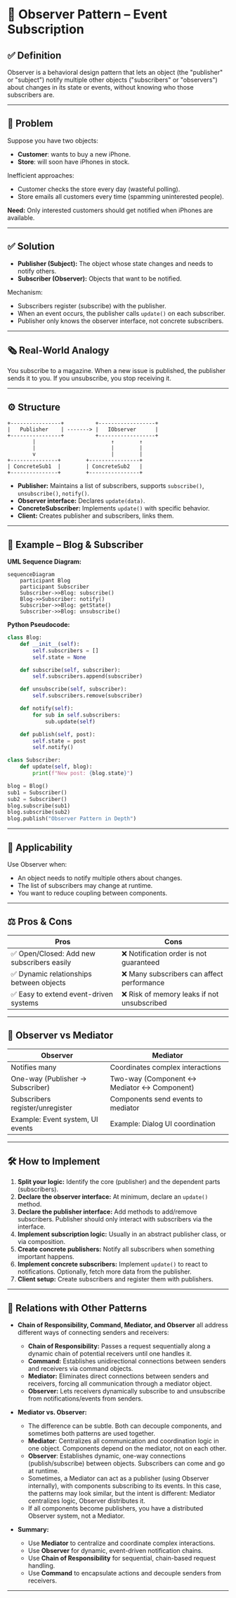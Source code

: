 # 👀 Observer Pattern – Event Subscription

## ✅ Definition
Observer is a behavioral design pattern that lets an object (the "publisher" or "subject") notify multiple other objects ("subscribers" or "observers") about changes in its state or events, without knowing who those subscribers are.

---

## 🧩 Problem
Suppose you have two objects:
- **Customer**: wants to buy a new iPhone.
- **Store**: will soon have iPhones in stock.

Inefficient approaches:
- Customer checks the store every day (wasteful polling).
- Store emails all customers every time (spamming uninterested people).

**Need:** Only interested customers should get notified when iPhones are available.

---

## ✅ Solution
- **Publisher (Subject):** The object whose state changes and needs to notify others.
- **Subscriber (Observer):** Objects that want to be notified.

Mechanism:
- Subscribers register (subscribe) with the publisher.
- When an event occurs, the publisher calls `update()` on each subscriber.
- Publisher only knows the observer interface, not concrete subscribers.

---

## 🗞️ Real-World Analogy
You subscribe to a magazine. When a new issue is published, the publisher sends it to you. If you unsubscribe, you stop receiving it.

---

## ⚙️ Structure

```
+----------------+          +------------------+
|   Publisher    | -------> |   IObserver      |
+----------------+          +------------------+
        |                        ↑        ↑
        |                        |        |
        v                        |        |
+---------------+        +----------------+
| ConcreteSub1  |        | ConcreteSub2   |
+---------------+        +----------------+
```

- **Publisher:** Maintains a list of subscribers, supports `subscribe()`, `unsubscribe()`, `notify()`.
- **Observer interface:** Declares `update(data)`.
- **ConcreteSubscriber:** Implements `update()` with specific behavior.
- **Client:** Creates publisher and subscribers, links them.

---

## 🧪 Example – Blog & Subscriber

**UML Sequence Diagram:**
```mermaid
sequenceDiagram
    participant Blog
    participant Subscriber
    Subscriber->>Blog: subscribe()
    Blog->>Subscriber: notify()
    Subscriber->>Blog: getState()
    Subscriber->>Blog: unsubscribe()
```

**Python Pseudocode:**
```python
class Blog:
    def __init__(self):
        self.subscribers = []
        self.state = None

    def subscribe(self, subscriber):
        self.subscribers.append(subscriber)

    def unsubscribe(self, subscriber):
        self.subscribers.remove(subscriber)

    def notify(self):
        for sub in self.subscribers:
            sub.update(self)

    def publish(self, post):
        self.state = post
        self.notify()

class Subscriber:
    def update(self, blog):
        print(f"New post: {blog.state}")

blog = Blog()
sub1 = Subscriber()
sub2 = Subscriber()
blog.subscribe(sub1)
blog.subscribe(sub2)
blog.publish("Observer Pattern in Depth")
```

---

## 🎯 Applicability
Use Observer when:
- An object needs to notify multiple others about changes.
- The list of subscribers may change at runtime.
- You want to reduce coupling between components.

---

## ⚖️ Pros & Cons
| Pros                                         | Cons                                      |
|-----------------------------------------------|-------------------------------------------|
| ✅ Open/Closed: Add new subscribers easily    | ❌ Notification order is not guaranteed    |
| ✅ Dynamic relationships between objects      | ❌ Many subscribers can affect performance |
| ✅ Easy to extend event-driven systems        | ❌ Risk of memory leaks if not unsubscribed|

---

## 🔁 Observer vs Mediator
| Observer           | Mediator                                 |
|--------------------|------------------------------------------|
| Notifies many      | Coordinates complex interactions         |
| One-way (Publisher → Subscriber) | Two-way (Component ↔ Mediator ↔ Component) |
| Subscribers register/unregister  | Components send events to mediator         |
| Example: Event system, UI events | Example: Dialog UI coordination           |

---

## 🛠️ How to Implement
1. **Split your logic:** Identify the core (publisher) and the dependent parts (subscribers).
2. **Declare the observer interface:** At minimum, declare an `update()` method.
3. **Declare the publisher interface:** Add methods to add/remove subscribers. Publisher should only interact with subscribers via the interface.
4. **Implement subscription logic:** Usually in an abstract publisher class, or via composition.
5. **Create concrete publishers:** Notify all subscribers when something important happens.
6. **Implement concrete subscribers:** Implement `update()` to react to notifications. Optionally, fetch more data from the publisher.
7. **Client setup:** Create subscribers and register them with publishers.

---

## 🔁 Relations with Other Patterns
- **Chain of Responsibility, Command, Mediator, and Observer** all address different ways of connecting senders and receivers:
  - **Chain of Responsibility:** Passes a request sequentially along a dynamic chain of potential receivers until one handles it.
  - **Command:** Establishes unidirectional connections between senders and receivers via command objects.
  - **Mediator:** Eliminates direct connections between senders and receivers, forcing all communication through a mediator object.
  - **Observer:** Lets receivers dynamically subscribe to and unsubscribe from notifications/events from senders.

- **Mediator vs. Observer:**
  - The difference can be subtle. Both can decouple components, and sometimes both patterns are used together.
  - **Mediator**: Centralizes all communication and coordination logic in one object. Components depend on the mediator, not on each other.
  - **Observer**: Establishes dynamic, one-way connections (publish/subscribe) between objects. Subscribers can come and go at runtime.
  - Sometimes, a Mediator can act as a publisher (using Observer internally), with components subscribing to its events. In this case, the patterns may look similar, but the intent is different: Mediator centralizes logic, Observer distributes it.
  - If all components become publishers, you have a distributed Observer system, not a Mediator.

- **Summary:**
  - Use **Mediator** to centralize and coordinate complex interactions.
  - Use **Observer** for dynamic, event-driven notification chains.
  - Use **Chain of Responsibility** for sequential, chain-based request handling.
  - Use **Command** to encapsulate actions and decouple senders from receivers.

---
